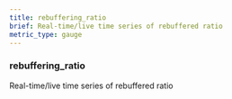```yaml
---
title: rebuffering_ratio
brief: Real-time/live time series of rebuffered ratio
metric_type: gauge
---
```

### rebuffering_ratio

Real-time/live time series of rebuffered ratio